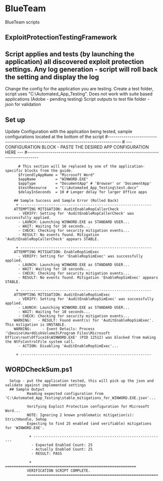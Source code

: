# BlueTeam
BlueTeam scripts

## ExploitProtectionTestingFramework
  ## Script applies and tests (by launching the application) all discovered exploit protection settings.  Any log generation - script will roll back the setting and display the log 
Change the config for the application you are testing.  Create a test folder, script uses "C:\Automated_App_Testing".  Does not work with suite based applications (Adobe - pending testing)
Script outputs to test file folder - json for validation

  ## Set up
  Update Configuration with the application being tested, sample configurations located at the bottom of the script
          #------------------------------------------------------------------------------------
          # --- CONFIGURATION BLOCK - PASTE THE DESIRED APP CONFIGURATION HERE ---
          #------------------------------------------------------------------------------------
          
          # This section will be replaced by one of the application-specific blocks from the guide.
          $friendlyAppName = "Microsoft Word"
          $appName         = "WINWORD.EXE"
          $appType         = "DocumentApp" # 'Browser' or 'DocumentApp'
          $testResource    = "C:\Automated_App_Testing\test.docx"
          $delayInSeconds  = 10 # Longer delay for larger Office apps

        ## Sample Success and Sample Error (Rolled Back)
         + ------------------------------------------------------------
        ATTEMPTING MITIGATION: AuditEnableRopCallerCheck
          - VERIFY: Setting for 'AuditEnableRopCallerCheck' was successfully applied.
          - LAUNCH: Launching WINWORD.EXE as STANDARD USER...
          - WAIT: Waiting for 10 seconds...
          - CHECK: Checking for security mitigation events...
          - RESULT: No events found. Mitigation 'AuditEnableRopCallerCheck' appears STABLE.
        
         + ------------------------------------------------------------
        ATTEMPTING MITIGATION: EnableRopSimExec
          - VERIFY: Setting for 'EnableRopSimExec' was successfully applied.
          - LAUNCH: Launching WINWORD.EXE as STANDARD USER...
          - WAIT: Waiting for 10 seconds...
          - CHECK: Checking for security mitigation events...
          - RESULT: No events found. Mitigation 'EnableRopSimExec' appears STABLE.
        
         + ------------------------------------------------------------
        ATTEMPTING MITIGATION: AuditEnableRopSimExec
          - VERIFY: Setting for 'AuditEnableRopSimExec' was successfully applied.
          - LAUNCH: Launching WINWORD.EXE as STANDARD USER...
          - WAIT: Waiting for 10 seconds...
          - CHECK: Checking for security mitigation events...
        WARNING:   - RESULT: Found event(s) for 'AuditEnableRopSimExec'. This mitigation is UNSTABLE.
        WARNING:     - Event Details: Process '\Device\HarddiskVolume3\Program Files\Microsoft Office\root\Office16\WINWORD.EXE' (PID 12512) was blocked from making the NtFsControlFile system call.
          - ACTION: Disabling 'AuditEnableRopSimExec'...
        
         + ------------------------------------------------------------

## WORDCheckSum.ps1
      Setup - put the application tested, this will pick up the json and validate against implemented settings
      ## Sample Output
              Reading expected configuration from 'C:\Automated_App_Testing\stable_mitigations_for_WINWORD.EXE.json'...
              
              Verifying Exploit Protection configuration for Microsoft Word...
              NOTE: Ignoring 2 known problematic mitigation(s): StrictHandle, Sehop
              Expecting to find 25 enabled (and verifiable) mitigations for 'WINWORD.EXE'.
              
               + ------------------------------------------------------------
                - Expected Enabled Count: 25
                - Actually Enabled Count: 25
                - RESULT: PASS
              
               + ============================================================
              VERIFICATION SCRIPT COMPLETE.
              ============================================================


      
